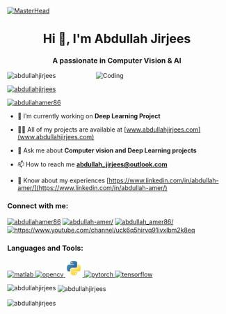 [![MasterHead](https://www.insight.com/en_US/content-and-resources/2019/02132019-considering-machine-learning/jcr:content/top-container-width/column_layout_458368662/-column-1/insight_image_898708280.img.jpg/1571246202522.jpg)](https://abdullahjirjees.com)
<h1 align="center">Hi 👋, I'm Abdullah Jirjees</h1>
<h3 align="center">A passionate in Computer Vision & AI</h3>
<img align="right" alt="Coding" width="300" src="https://camo.githubusercontent.com/8bf6f6d78abc81fcf9c49f10649423e73ea44bc248e83aaae8759d401c829a84/68747470733a2f2f70687973696373677572756b756c2e66696c65732e776f726470726573732e636f6d2f323031392f30322f6368617261637465722d312e676966">

<p align="left"> <img src="https://komarev.com/ghpvc/?username=abdullahjirjees&label=Profile%20views&color=0e75b6&style=flat" alt="abdullahjirjees" /> </p>

<p align="left"> <a href="https://github.com/ryo-ma/github-profile-trophy"><img src="https://github-profile-trophy.vercel.app/?username=abdullahjirjees" alt="abdullahjirjees" /></a> </p>

<p align="left"> <a href="https://twitter.com/abdullahamer86" target="blank"><img src="https://img.shields.io/twitter/follow/abdullahamer86?logo=twitter&style=for-the-badge" alt="abdullahamer86" /></a> </p>

- 🔭 I’m currently working on **Deep Learning Project**

- 👨‍💻 All of my projects are available at [www.abdullahjirjees.com](www.abdullahjirjees.com)

- 💬 Ask me about **Computer vision and Deep Learning projects**

- 📫 How to reach me **abdullah_jirjees@outlook.com**

- 📄 Know about my experiences [https://www.linkedin.com/in/abdullah-amer/](https://www.linkedin.com/in/abdullah-amer/)

<h3 align="left">Connect with me:</h3>
<p align="left">
<a href="https://twitter.com/abdullahamer86" target="blank"><img align="center" src="https://raw.githubusercontent.com/rahuldkjain/github-profile-readme-generator/master/src/images/icons/Social/twitter.svg" alt="abdullahamer86" height="30" width="40" /></a>
<a href="https://linkedin.com/in/abdullah-amer/" target="blank"><img align="center" src="https://raw.githubusercontent.com/rahuldkjain/github-profile-readme-generator/master/src/images/icons/Social/linked-in-alt.svg" alt="abdullah-amer/" height="30" width="40" /></a>
<a href="https://instagram.com/abdullah_amer86/" target="blank"><img align="center" src="https://raw.githubusercontent.com/rahuldkjain/github-profile-readme-generator/master/src/images/icons/Social/instagram.svg" alt="abdullah_amer86/" height="30" width="40" /></a>
<a href="https://www.youtube.com/c/Abdullah Jirjees" target="blank"><img align="center" src="https://raw.githubusercontent.com/rahuldkjain/github-profile-readme-generator/master/src/images/icons/Social/youtube.svg" alt="https://www.youtube.com/channel/uck6q5hirvq91ivxlbm2k8eq" height="30" width="40" /></a>
</p>

<h3 align="left">Languages and Tools:</h3>
<p align="left"> <a href="https://www.mathworks.com/" target="_blank" rel="noreferrer"> <img src="https://upload.wikimedia.org/wikipedia/commons/2/21/Matlab_Logo.png" alt="matlab" width="40" height="40"/> </a> <a href="https://opencv.org/" target="_blank" rel="noreferrer"> <img src="https://www.vectorlogo.zone/logos/opencv/opencv-icon.svg" alt="opencv" width="40" height="40"/> </a> <a href="https://www.python.org" target="_blank" rel="noreferrer"> <img src="https://raw.githubusercontent.com/devicons/devicon/master/icons/python/python-original.svg" alt="python" width="40" height="40"/> </a> <a href="https://pytorch.org/" target="_blank" rel="noreferrer"> <img src="https://www.vectorlogo.zone/logos/pytorch/pytorch-icon.svg" alt="pytorch" width="40" height="40"/> </a> <a href="https://www.tensorflow.org" target="_blank" rel="noreferrer"> <img src="https://www.vectorlogo.zone/logos/tensorflow/tensorflow-icon.svg" alt="tensorflow" width="40" height="40"/> </a> </p>

<p><img align="left" src="https://github-readme-stats.vercel.app/api/top-langs?username=abdullahjirjees&show_icons=true&locale=en&layout=compact" alt="abdullahjirjees" /></p>

<p>&nbsp;<img align="center" src="https://github-readme-stats.vercel.app/api?username=abdullahjirjees&show_icons=true&locale=en" alt="abdullahjirjees" /></p>

<p><img align="center" src="https://github-readme-streak-stats.herokuapp.com/?user=abdullahjirjees&" alt="abdullahjirjees" /></p>
